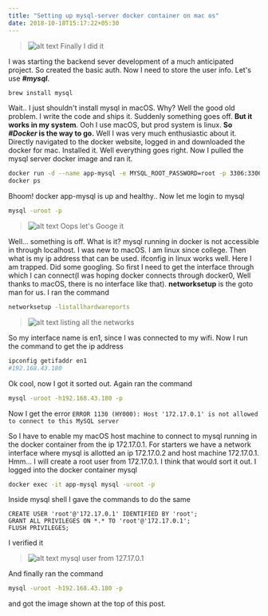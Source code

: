 ```yaml
---
title: "Setting up mysql-server docker container on mac os"
date: 2018-10-18T15:17:22+05:30
---
```


> ![alt text](/1/1.webp "Sucessfully setup docker")
> Finally I did it

I was starting the backend sever development of a much anticipated project. So created the basic auth. Now I need to store the user info. Let's use **_#mysql_**.

```sh
brew install mysql
```

Wait.. I just shouldn't install mysql in macOS. Why? Well the good old problem. I write the code and ships it. Suddenly something goes off. **But it works in my system**. Ooh I use macOS, but prod system is linux. **So _*#Docker*_ is the way to go.** Well I was very much enthusiastic about it. Directly navigated to the docker website, logged in and downloaded the docker for mac. Installed it. Well everything goes right. Now I pulled the mysql server docker image and ran it.

```sh
docker run -d --name app-mysql -e MYSQL_ROOT_PASSWORD=root -p 3306:3306 mysql/mysql-server
docker ps
```

Bhoom! docker app-mysql is up and healthy.. Now let me login to mysql

```sh
mysql -uroot -p
```

> ![alt text](/1/2.webp "First error")
> Oops let's Googe it

Well... something is off. What is it? mysql running in docker is not accessible in through localhost. I was new to macOS. I am linux since college. Then what is my ip address that can be used. ifconfig in linux works well. Here I am trapped. Did some googling. So first I need to get the interface through which I can connect(I was hoping docker connects through docker0, Well thanks to macOS, there is no interface like that). **networksetup** is the goto man for us. I ran the command

```sh
networksetup -listallhardwareports
```

> ![alt text](/1/3.webp "Netowrk")
> listing all the networks

So my interface name is en1, since I was connected to my wifi. Now I run the command to get the ip address

```sh
ipconfig getifaddr en1
#192.168.43.180
```

Ok cool, now I got it sorted out.
Again ran the command

```sh
mysql -uroot -h192.168.43.180 -p
```

Now I get the error
`ERROR 1130 (HY000): Host '172.17.0.1' is not allowed to connect to this MySQL server`

So I have to enable my macOS host machine to connect to mysql running in the docker container from the ip 172.17.0.1. For starters we have a network interface where mysql is allotted an ip 172.17.0.2 and host machine 172.17.0.1. Hmm... I will create a root user from 172.17.0.1. I think that would sort it out. I logged into the docker container mysql

```sh
docker exec -it app-mysql mysql -uroot -p
```

Inside mysql shell I gave the commands to do the same

```
CREATE USER 'root'@'172.17.0.1' IDENTIFIED BY 'root';
GRANT ALL PRIVILEGES ON *.* TO 'root'@'172.17.0.1';
FLUSH PRIVILEGES;
```

I verified it

> ![alt text](/1/4.webp "mysql user setup verified")
> mysql user from 127.17.0.1

And finally ran the command

```sh
mysql -uroot -h192.168.43.180 -p
```

and got the image shown at the top of this post.

